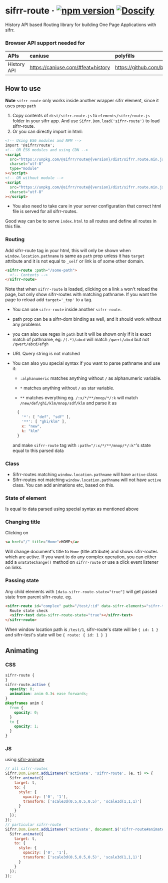 # sifrr-route · [![npm version](https://img.shields.io/npm/v/@sifrr/route.svg)](https://www.npmjs.com/package/@sifrr/route) [![Doscify](https://img.shields.io/badge/API%20docs-Docsify-red.svg)](https://sifrr.github.io/sifrr/#/./packages/browser/sifrr-route/)

History API based Routing library for building One Page Applications with sifrr.

### Browser API support needed for

| APIs        | caniuse                             | polyfills                                    |
| :---------- | :---------------------------------- | :------------------------------------------- |
| History API | <https://caniuse.com/#feat=history> | <https://github.com/browserstate/history.js> |

## How to use

**Note** `sifrr-route` only works inside another wrapper sifrr element, since it uses prop `path`

1.  Copy contents of `dist/sifrr.route.js` to `elements/sifrr/route.js` folder in your sifrr app. And use `Sifrr.Dom.load('sifrr-route')` to load sifrr-route.
2.  Or you can directly import in html:

```html
<!-- Using ES6 modules and NPM -->
import '@sifrr/route';
<!-- OR ES6 modules and using CDN -->
<script
  src="https://unpkg.com/@sifrr/route@{version}/dist/sifrr.route.min.js"
  charset="utf-8"
  type="module"
></script>
<!-- OR without module -->
<script
  src="https://unpkg.com/@sifrr/route@{version}/dist/sifrr.route.min.js"
  charset="utf-8"
></script>
```

- You also need to take care in your server configuration that correct html file is served for all sifrr-routes.

Good way can be to serve `index.html` to all routes and define all routes in this file.

### Routing

Add sifrr-route tag in your html, this will only be shown when `window.location.pathname` is same as `path` prop unless it has `target` attribute and it is not equal to `_self` or link is of some other domain.

```html
<sifrr-route :path="/some-path">
  <!-- Contents -->
</sifrr-route>
```

Note that when `sifrr-route` is loaded, clicking on a link `a` won't reload the page, but only show sifrr-routes with matching pathname. If you want the page to reload add `target='_top'` to `a` tag.

- You can use `sifrr-route` inside another `sifrr-route`.

- path prop can be a sifrr-dom binding as well, and it should work without any problems

- you can also use regex in `path` but it will be shown only if it is exact match of pathname, eg: `/(.*)/abcd` will match `/qwert/abcd` but not `/qwert/abcd/efgh`

- URL Query string is not matched

- You can also you special syntax if you want to parse pathname and use it:

  - `:alphanumeric` matches anything without `/` as alphanumeric variable.

  - `*` matches anything without `/` as star variable.

  - `**` matches everything
    eg. `/:x/*/**/mnop/*/:k` will match `/new/def/ghi/klm/mnop/sdf/klm` and parse it as

  ```js
    {
      '*': [ "def", "sdf" ],
      '**': [ "ghi/klm" ],
      x: "new",
      k: "klm"
    }
  ```

  and make `sifrr-route` tag with `:path="/:x/*/**/mnop/*/:k"`'s state equal to this parsed data

### Class

- Sifrr-routes matching `window.location.pathname` will have `active` class
- Sifrr-routes not matching `window.location.pathname` will not have `active` class. You can add animations etc, based on this.

### State of element

Is equal to data parsed using special syntax as mentioned above

### Changing title

Clicking on

```html
<a href="/" title="Home">HOME</a>
```

Will change document's title to `Home` (title attribute) and shows sifrr-routes which are active.
If you want to do any complex operation, you can either add a `onStateChange()` method on `sifrr-route` or use a click event listener on links.

### Passing state

Any child elements with `[data-sifrr-route-state="true"]` will get passed state from parent sifrr-route.
eg.

```html
<sifrr-route id="complex" path="/test/:id" data-sifrr-elements="sifrr-test">
  Route state check
  <sifrr-test data-sifrr-route-state="true"></sifrr-test>
</sifrr-route>
```

When window location path is `/test/1`, sifrr-route's state will be `{ id: 1 }` and sifrr-test's state will be `{ route: { id: 1 } }`

## Animating

### CSS

```css
sifrr-route {
}
sifrr-route.active {
  opacity: 0;
  animation: anim 0.3s ease forwards;
}
@keyframes anim {
  from {
    opacity: 0;
  }
  to {
    opacity: 1;
  }
}
```

### JS

using [sifrr-animate](https://github.com/sifrr/sifrr-animate)

```js
// all sifrr-routes
Sifrr.Dom.Event.addListener('activate', 'sifrr-route', (e, t) => {
  Sifrr.animate({
    target: t,
    to: {
      style: {
        opacity: ['0', '1'],
        transform: ['scale3d(0.5,0.5,0.5)', 'scale3d(1,1,1)']
      }
    }
  });
});
// particular sifrr-route
Sifrr.Dom.Event.addListener('activate', document.$('sifrr-route#animated'), (e, t) => {
  Sifrr.animate({
    target: t,
    to: {
      style: {
        opacity: ['0', '1'],
        transform: ['scale3d(0.5,0.5,0.5)', 'scale3d(1,1,1)']
      }
    }
  });
});
```
